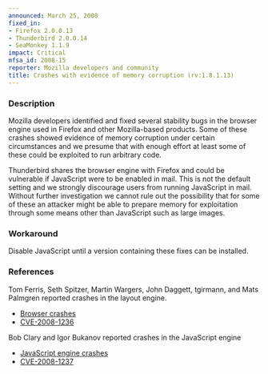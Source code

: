 ```yaml
---
announced: March 25, 2008
fixed_in:
- Firefox 2.0.0.13
- Thunderbird 2.0.0.14
- SeaMonkey 1.1.9
impact: Critical
mfsa_id: 2008-15
reporter: Mozilla developers and community
title: Crashes with evidence of memory corruption (rv:1.8.1.13)
---
```


<h3>Description</h3>

<p>Mozilla developers identified and fixed several stability bugs in the
browser engine used in Firefox and other Mozilla-based products. Some of
these crashes showed evidence of memory corruption under certain
circumstances and we presume that with enough effort at least some of these
could be exploited to run arbitrary code.</p>

<p class="note">Thunderbird shares the browser engine with Firefox and could
be vulnerable if JavaScript were to be enabled in mail. This is not the
default setting and we strongly discourage users from running JavaScript in
mail. Without further investigation we cannot rule out the possibility that
for some of these an attacker might be able to prepare memory for exploitation
through some means other than JavaScript such as large images.</p>

<h3>Workaround</h3>

<p>Disable JavaScript until a version containing these fixes can be installed.</p>

<h3>References</h3>

<p>Tom Ferris, Seth Spitzer, Martin Wargers, John Daggett, tgirmann, and Mats Palmgren reported crashes in the layout engine.</p>

<ul>
  <li><a href="https://bugzilla.mozilla.org/buglist.cgi?bug_id=345529,328258,405783,399286,415827,384871">Browser crashes</a></li>
  <li><a class="ex-ref" href="http://cve.mitre.org/cgi-bin/cvename.cgi?name=CVE-2008-1236">CVE-2008-1236</a></li>
</ul>

<p>Bob Clary and Igor Bukanov reported crashes in the JavaScript engine</p>

<ul>
  <li><a href="https://bugzilla.mozilla.org/buglist.cgi?bug_id=414755,412926,420880,417377,416354,411025,416705">JavaScript engine crashes</a></li>
  <li><a class="ex-ref" href="http://cve.mitre.org/cgi-bin/cvename.cgi?name=CVE-2008-1237">CVE-2008-1237</a></li>
</ul>



